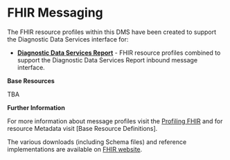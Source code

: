 # FHIR Messaging #

The FHIR resource profiles within this DMS have been created to support the Diagnostic Data Services interface for:

 - **[Diagnostic Data Services Report]** - FHIR resource profiles combined to support the Diagnostic Data Services Report inbound message interface.

**Base Resources**

TBA

**Further Information**

For more information about message profiles visit the [Profiling FHIR] and for resource Metadata visit [Base Resource Definitions].

The various downloads (including Schema files) and reference implementations are available on [FHIR website]. 
 

[background]: background.html
[Diagnostic Data Services Request]: ../Profile.DDS-Request/Profile.DDS-Request.html
[Diagnostic Data Services Report]: ../Profile.DDS-Report/Profile.DDS-Report.html
[Profiling FHIR]: http://hl7.org/fhir/profiling.html
[FHIR website]: http://hl7.org/fhir/index.html